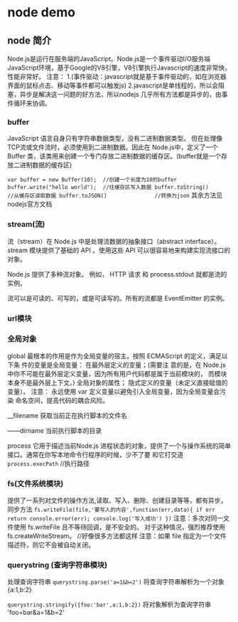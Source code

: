 # node demo

## node 简介

Node.js是运行在服务端的JavaScript。Node.js是一个事件驱动I/O服务端JavaScript环境，基于Google的V8引擎，V8引擎执行Javascript的速度非常快，性能非常好。
注意：
1.(事件驱动：javascript就是基于事件驱动的，如在浏览器界面的鼠标点击、移动等事件都可以触发js)
2.javascript是单线程的，所以会阻塞，异步是解决这一问题的好方法，所以nodejs 几乎所有方法都是异步的，由事件循环来协调。

### buffer
JavaScript 语言自身只有字符串数据类型，没有二进制数据类型。
但在处理像TCP流或文件流时，必须使用到二进制数据。因此在 Node.js中，定义了一个 Buffer 类，该类用来创建一个专门存放二进制数据的缓存区。(buffer就是一个存放二进制数据的缓存区)

`
var buffer = new Buffer(10);  //创建一个长度为10的buffer
buffer.write("hello world");  //往缓存区写入数据
buffer.toString()  			  //从缓存区读取数据
buffer.toJSON() 			  //转换为json
`
其余方法见nodejs官方文档


### stream(流)

流（stream）在 Node.js 中是处理流数据的抽象接口（abstract interface）。 stream 模块提供了基础的 API 。使用这些 API 可以很容易地来构建实现流接口的对象。

Node.js 提供了多种流对象。 例如， HTTP 请求 和 process.stdout 就都是流的实例。

流可以是可读的、可写的，或是可读写的。所有的流都是 EventEmitter 的实例。



### url模块

### 全局对象

global 最根本的作用是作为全局变量的宿主。按照 ECMAScript 的定义，满足以下条 件的变量是全局变量：
在最外层定义的变量；(需要注 意的是，在 Node.js 中你不可能在最外层定义变量，因为所有用户代码都是属于当前模块的， 而模块本身不是最外层上下文。)
全局对象的属性；
隐式定义的变量（未定义直接赋值的变量）。
注意： 永远使用 var 定义变量以避免引入全局变量，因为全局变量会污染 命名空间，提高代码的耦合风险。

__filename  获取当前正在执行脚本的文件名

——dirname	当前执行脚本的目录

process 它用于描述当前Node.js 进程状态的对象，提供了一个与操作系统的简单接口。通常在你写本地命令行程序的时候，少不了要 和它打交道
` process.execPath`		//执行路径

### fs(文件系统模块)

提供了一系列对文件的操作方法,读取、写入、删除、创建目录等等，都有异步，同步方法
`fs.writeFile(file,'要写入的内容',function(err,data){
	if err return console.error(err);
	console.log('写入成功')
})`
注意：多次对同一文件使用 fs.writeFile 且不等待回调，是不安全的。 对于这种情况，强烈推荐使用 fs.createWriteStream。   //好像很多方法都这样
注意：如果 file 指定为一个文件描述符，则它不会被自动关闭。

### querystring (查询字符串模块)

处理查询字符串
`querystring.parse('a=1&b=2')`   将查询字符串解析为一个对象 {a:1,b:2}

`querystring.stringify({foo:'bar',a:1,b:2})`  将对象解析为查询字符串 'foo=bar&a=1&b=2'